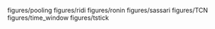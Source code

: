 figures/pooling
figures/ridi
figures/ronin
figures/sassari
figures/TCN
figures/time_window
figures/tstick

